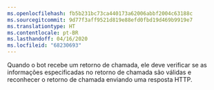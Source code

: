```yaml
---
ms.openlocfilehash: fb5b231bc73ca440173a62006abbf2004c63188c
ms.sourcegitcommit: 9d77f3aff9521d819e88efd0fbd19d469b9919e7
ms.translationtype: HT
ms.contentlocale: pt-BR
ms.lasthandoff: 04/16/2020
ms.locfileid: "68230693"
---
```

Quando o bot recebe um retorno de chamada, ele deve verificar se as informações especificadas no retorno de chamada são válidas e reconhecer o retorno de chamada enviando uma resposta HTTP. 